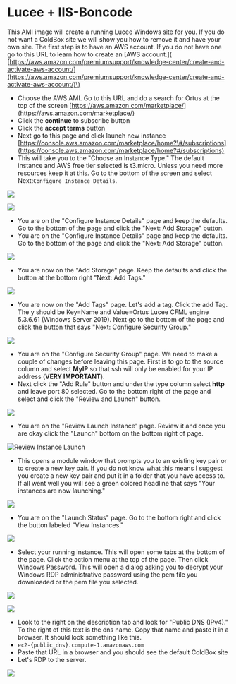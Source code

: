 # Lucee + IIS-Boncode



This AMI image will create a running Lucee Windows site for you. If you do not want a ColdBox site we will show you how to remove it and have your own site. The first step is to have an AWS account. If you do not have one go to this URL to learn how to create an \[AWS account.\]\( [https://aws.amazon.com/premiumsupport/knowledge-center/create-and-activate-aws-account/](https://aws.amazon.com/premiumsupport/knowledge-center/create-and-activate-aws-account/)\)

* Choose the AWS AMI. Go to this URL and do a search for Ortus at the top of the screen [https://aws.amazon.com/marketplace/](https://aws.amazon.com/marketplace/)
* Click the **continue** to subscribe button
* Click the **accept terms** button
* Next go to this page and click launch new instance [https://console.aws.amazon.com/marketplace/home?\#/subscriptions](https://console.aws.amazon.com/marketplace/home?#/subscriptions)
* This will take you to the "Choose an Instance Type." The default instance and AWS free tier selected is t3.micro. Unless you need more resources keep it at this. Go to the bottom of the screen and select Next:`Configure Instance Details`. 

![](../../../.gitbook/assets/instance-type.png)

![](../../../.gitbook/assets/instance-type.png)

* You are on the "Configure Instance Details" page and keep the defaults. Go to the bottom of the page and click the "Next: Add Storage" button. 
* You are on the "Configure Instance Details" page and keep the defaults. Go to the bottom of the page and click the "Next: Add Storage" button. 

![](../../../.gitbook/assets/instanceconfiguredetails.png)

* You are now on the "Add Storage" page. Keep the defaults and click the button at the bottom right "Next: Add Tags."

![](../../../.gitbook/assets/addstorage.png)

* You are now on the "Add Tags" page. Let's add a tag. Click the add Tag. The y should be Key=Name and Value=Ortus Lucee CFML engine 5.3.6.61 \(Windows Server 2019\). Next go to the bottom of the page and click the button that says "Next: Configure Security Group."

![](../../../.gitbook/assets/addtags.png)

* You are on the "Configure Security Group" page. We need to make a couple of changes before leaving this page. First is to go to the source column and select **MyIP** so that ssh will only be enabled for your IP address \(**VERY IMPORTANT**\).
* Next click the "Add Rule" button and under the type column select **http** and leave port 80 selected. Go to the bottom right of the page and select and click the "Review and Launch" button.

![](../../../.gitbook/assets/security-group.png)

* You are on the "Review Launch Instance" page. Review it and once you are okay click the "Launch" bottom on the bottom right of page.

![Review Instance Launch](../../../.gitbook/assets/reviewlaunch.png)

* This opens a module window that prompts you to an existing key pair or to create a new key pair. If you do not know what this means I suggest you create a new key pair and put it in a folder that you have access to. If all went well you will see a green colored headline that says "Your instances are now launching."  

![](../../../.gitbook/assets/key-pair.png)

* You are on the "Launch Status" page. Go to the bottom right and click the button labeled "View Instances." 

![](../../../.gitbook/assets/launchstatus.png)

* Select your running instance. This will open some tabs at the bottom of the page. Click the action menu at the top of the page. Then click Windows Password. This will open a dialog asking you to decrypt your Windows RDP administrative password using the pem file you downloaded or the pem file you selected.

![](../../../.gitbook/assets/getwinpassword.png)

![](../../../.gitbook/assets/password.png)

* Look to the right on the description tab and look for "Public DNS \(IPv4\)." To the right of this text is the dns name. Copy that name and paste it in a browser. It should look something like this.
* `ec2-{public_dns}.compute-1.amazonaws.com`
* Paste that URL in a browser and you should see the default ColdBox site
* Let's RDP to the server.

![](../../../.gitbook/assets/rdp.png)



